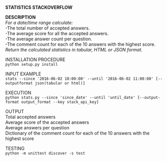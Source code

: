 **STATISTICS STACKOVERFLOW** 

**DESCRIPTION** \
_For a date/time range calculate:_ \
-The total number of accepted answers. \
-The average score for all the accepted answers. \
-The average answer count per question. \
-The comment count for each of the 10 answers with the highest score. \
_Return the calculated statistics in tabular, HTML or JSON format._

INSTALLATION PROCEDURE \
`python setup.py install`

INPUT EXAMPLE \
`stats --since '2016-06-02 10:00:00' --until '2016-06-02 11:00:00' [--outputformat json(tabular or html)]`

EXECUTION\
`python stats.py --since 'since_date' --until 'until_date' [--output-format output_format --key stack_api_key]`

OUTPUT \
Total accepted answers\
Average score of the accepted answers\
Average answers per question\
Dictionary of the comment count for each of the 10 answers with the highest score

TESTING\
`python -m unittest discover -s test`
